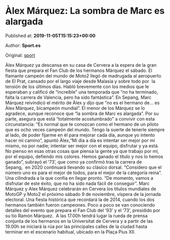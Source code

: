 
# Àlex Márquez: La sombra de Marc es alargada

Published at: **2019-11-05T15:15:23+00:00**

Author: **Sport.es**

Original: [sport](https://www.sport.es/es/noticias/motor/moto-gp/alex-marquez-sombra-marc-alargada-llegada-malasia-campeon-moto2-moto-gp-7715428)

Àlex Márquez ya descansa en su casa de Cervera a la espera de la gran fiesta que prepara el Fan Club de los hermanos Márquez el sábado. El flamante campeón del mundo de Moto2 llegó de madrugada al aeropuerto de El Prat, cansado por el largo viaje desde Malasia y sobre todo por  la tensión de los últimos días. Habló brevemente con los medios que le esperaban y calificó de “increíble&rdquor; una temporada que “no ha terminado, falta la carrera de Valencia, pero ha sido fantástica&rdquor;.
En Sepang, Marc Márquez reivindicó el mérito de Àlex y dijo que “no es el hermano de... es Àlex Márquez, bicampeón mundial&rdquor;. El menor de los Márquez se lo agradece, aunque reconoce que “la sombra de Marc es alargada&rdquor;. Por su parte, asegura que está “totalmente acostumbrado&rdquor; a convivir con esta circunstancia: “Es normal que te conozcan como el hermano de un piloto que es ocho veces campeón del mundo. Tengo la suerte de tenerle siempre al lado, de poder fijarme en él para mejorar cada día, aunque yo intento hacer mi camino&rdquor;, apuntó Àlex,“Mi día a día es intentar ser mejor por mí mismo, no por nadie; intentar ser mejor con el equipo, disfrutar y ya está. No pienso en esas otras cosas que piensa la gente ya que trabajo por mí, por el equipo, defiendo mis colores. Hemos ganado el título y nos lo hemos ganado&rdquor;, subrayó el ‘73’, que como ya confirmó tras la carrera de Sepang,  en 2020 continuará llevando su clásico dorsal. “Considero que el número uno es para el mejor de todos, para el mejor de la categoría reina&rdquor;. Una cilindrada a la que confía en llegar pronto. “De momento, vamos a disfrutar de este éxito, que no ha sido nada fácil de conseguir&rdquor;.
Marc Márquez y Alex Márquez celebrarán en Cervera los títulos mundiales de MotoGP y Moto2 el próximo sábado 9 de noviembre, víspera de la jornada electoral. Una fiesta histórica que recordará la de 2014, cuando los dos hermanos también fueron campeones. Poco a poco se van conociendo detalles del evento que prepara el Fan Club del ‘93’ y el ‘73’, presidido por su tío Ramón Márquez.  A las 17.00h tendrá lugar la rueda de prensa conjunta de los hermanos en la Universitat de Cervera y a partir de las 19.00h se iniciará la rúa por las principales calles de la ciudad hasta terminar en el escenario habitual, ubicado en la Plaça Pius XII.
